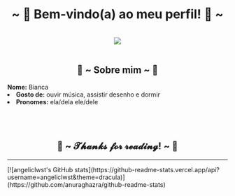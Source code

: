 <body>
<h1 align="center">~ 💖 Bem-vindo(a) ao meu perfil! 💖 ~</h1>
<br>
<div align="center">
<img src="https://raw.githubusercontent.com/innng/innng/master/assets/kyubey.gif">
</div>
<br>
<div>
<h2 align="center"> 🦊 ~ Sobre mim ~ 🦊 </h2>
<b>Nome:</b> Bianca</li>
<li>
<b>Gosto de:</b> ouvir música, assistir desenho e dormir
</li>
<li>
<b>Pronomes:</b> ela/dela ele/dele
</li>
<br>
<div>
<br>
<br>
<div>
<h2 align="center">💖 ~ 𝓣𝓱𝓪𝓷𝓴𝓼 𝓯𝓸𝓻 𝓻𝓮𝓪𝓭𝓲𝓷𝓰! ~ 💖</h2>
<hr>
</div>
</body>
[![angeliclwst's GitHub stats](https://github-readme-stats.vercel.app/api?username=angeliclwst&theme=dracula)](https://github.com/anuraghazra/github-readme-stats)
